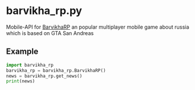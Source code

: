 # barvikha_rp.py
Mobile-API for [BarvikhaRP](https://bh-rp.com) an popular multiplayer mobile game about russia which is based on GTA San Andreas

## Example
```python
import barvikha_rp
barvikha_rp = barvikha_rp.BarvikhaRP()
news = barvikha_rp.get_news()
print(news)
```
